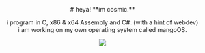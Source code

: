 <center>
  # heya!
  **im cosmic.**

  i program in C, x86 & x64 Assembly and C#. (with a hint of webdev)
  <br>
  i am working on my own operating system called mangoOS.
  <br>

  <picture>
    <source
      srcset="https://github-readme-stats.vercel.app/api/top-langs/?username=cosmicdaman&layout=compact&theme=tokyonight"
      media="(prefers-color-scheme: dark)"
    />
    <source
      srcset="https://github-readme-stats.vercel.app/api/top-langs/?username=cosmicdaman&layout=compact"
      media="(prefers-color-scheme: light), (prefers-color-scheme: no-preference)"
    />
    <img src="https://github-readme-stats.vercel.app/api/top-langs/?username=cosmicdaman&layout=compact" />
  </picture>

</center>
